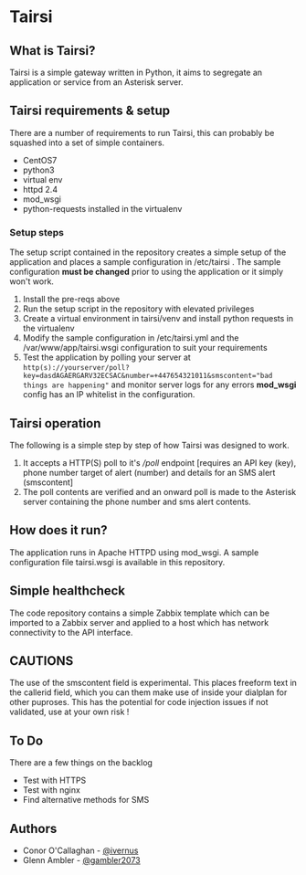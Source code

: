 # Tairsi 

## What is Tairsi? 

Tairsi is a simple gateway written in Python, it aims to segregate an application or service from an Asterisk server. 

## Tairsi requirements & setup

There are a number of requirements to run Tairsi, this can probably be squashed into a set of simple containers. 

  * CentOS7
  * python3 
  * virtual env
  * httpd 2.4
  * mod_wsgi
  * python-requests installed in the virtualenv 

### Setup steps

The setup script contained in the repository creates a simple setup of the application and places a sample configuration in /etc/tairsi . The sample configuration **must be changed** prior to using the application or it simply won't work. 

  1. Install the pre-reqs above
  2. Run the setup script in the repository with elevated privileges
  3. Create a virtual environment in tairsi/venv and install python requests in the virtualenv
  3. Modify the sample configuration in /etc/tairsi.yml and the /var/www/app/tairsi.wsgi configuration to suit your requirements
  4. Test the application by polling your server at `http(s)://yourserver/poll?key=dasdAGAERGARV32ECSAC&number=+447654321011&smscontent="bad things are happening"` and monitor server logs for any errors **mod_wsgi** config has an IP whitelist in the configuration.

## Tairsi operation

The following is a simple step by step of how Tairsi was designed to work. 

  1. It accepts a HTTP(S) poll to it's */poll* endpoint [requires an API key (key), phone number target of alert (number) and details for an SMS alert (smscontent]
  2. The poll contents are verified and an onward poll is made to the Asterisk server containing the phone number and sms alert contents.  

## How does it run? 

The application runs in Apache HTTPD using mod_wsgi. A sample configuration file tairsi.wsgi is available in this repository.  

## Simple healthcheck 

The code repository contains a simple Zabbix template which can be imported to a Zabbix server and applied to a host which has network connectivity to the API interface. 

## CAUTIONS

The use of the smscontent field is experimental. This places freeform text in the callerid field, which you can them make use of inside your dialplan for other puproses. This has the potential for code injection issues if not validated, use at your own risk !

## To Do

There are a few things on the backlog

  * Test with HTTPS   
  * Test with nginx
  * Find alternative methods for SMS

## Authors

  * Conor O'Callaghan - [@ivernus](https://github.com/ivernus/)
  * Glenn Ambler - [@gambler2073](https://github.com/gambler2073/)
